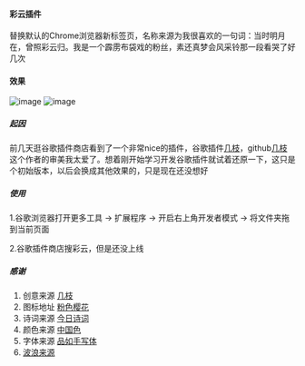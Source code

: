 #### 彩云插件

替换默认的Chrome浏览器新标签页，名称来源为我很喜欢的一句词：当时明月在，曾照彩云归。我是一个霹雳布袋戏的粉丝，素还真梦会风采铃那一段看哭了好几次

#### 效果

![image](https://user-images.githubusercontent.com/35559153/109392167-ab6a8d00-7955-11eb-9d42-e56e67e6cba0.png)
![image](https://user-images.githubusercontent.com/35559153/109392190-c1784d80-7955-11eb-8e2c-7ea02b818ae2.png)


##### 起因

前几天逛谷歌插件商店看到了一个非常nice的插件，谷歌插件[几枝](https://chrome.google.com/webstore/detail/%E5%87%A0%E6%9E%9D/hfohpokminpknagcgncibpacohagppjn?hl=zh-CN)，github[几枝](https://github.com/unicar9/jizhi) 这个作者的审美我太爱了。想着刚开始学习开发谷歌插件就试着还原一下，这只是个初始版本，以后会换成其他效果的，只是现在还没想好

##### 使用

1.谷歌浏览器打开更多工具 -> 扩展程序 -> 开启右上角开发者模式 -> 将文件夹拖到当前页面

2.谷歌插件商店搜彩云，但是还没上线

##### 感谢

1. 创意来源 [几枝](https://github.com/unicar9/jizhi)
2. 图标地址 [粉色樱花](https://www.iconfont.cn/collections/detail?spm=a313x.7781069.1998910419.dc64b3430&cid=29019)
3. 诗词来源 [今日诗词](https://www.jinrishici.com/#)
4. 颜色来源 [中国色](http://zhongguose.com/)
5. 字体来源 [品如手写体](https://51font.17font.com/detail/7470831ee3ce417b8517606fdf716238)
6. [波浪来源](https://github.com/RiversCoder/canvas/blob/master/7_canvas_waves/wave.html)